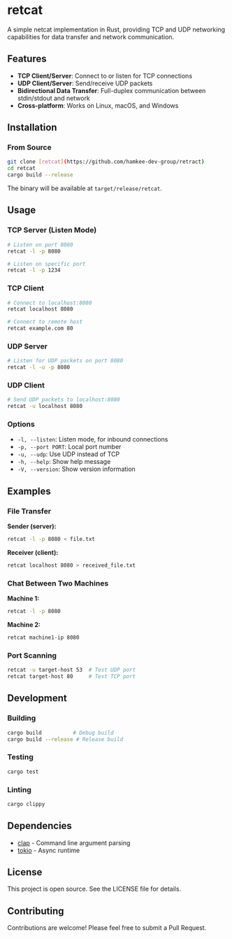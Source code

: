 # retcat

A simple netcat implementation in Rust, providing TCP and UDP networking capabilities for data transfer and network communication.

## Features

- **TCP Client/Server**: Connect to or listen for TCP connections
- **UDP Client/Server**: Send/receive UDP packets
- **Bidirectional Data Transfer**: Full-duplex communication between stdin/stdout and network
- **Cross-platform**: Works on Linux, macOS, and Windows

## Installation

### From Source

```bash
git clone [retcat](https://github.com/hamkee-dev-group/retract)
cd retcat
cargo build --release
```

The binary will be available at `target/release/retcat`.

## Usage

### TCP Server (Listen Mode)

```bash
# Listen on port 8080
retcat -l -p 8080

# Listen on specific port
retcat -l -p 1234
```

### TCP Client

```bash
# Connect to localhost:8080
retcat localhost 8080

# Connect to remote host
retcat example.com 80
```

### UDP Server

```bash
# Listen for UDP packets on port 8080
retcat -l -u -p 8080
```

### UDP Client

```bash
# Send UDP packets to localhost:8080
retcat -u localhost 8080
```

### Options

- `-l, --listen`: Listen mode, for inbound connections
- `-p, --port PORT`: Local port number
- `-u, --udp`: Use UDP instead of TCP
- `-h, --help`: Show help message
- `-V, --version`: Show version information

## Examples

### File Transfer

**Sender (server):**
```bash
retcat -l -p 8080 < file.txt
```

**Receiver (client):**
```bash
retcat localhost 8080 > received_file.txt
```

### Chat Between Two Machines

**Machine 1:**
```bash
retcat -l -p 8080
```

**Machine 2:**
```bash
retcat machine1-ip 8080
```

### Port Scanning

```bash
retcat -u target-host 53  # Test UDP port
retcat target-host 80     # Test TCP port
```

## Development

### Building

```bash
cargo build          # Debug build
cargo build --release # Release build
```

### Testing

```bash
cargo test
```

### Linting

```bash
cargo clippy
```

## Dependencies

- [clap](https://crates.io/crates/clap) - Command line argument parsing
- [tokio](https://crates.io/crates/tokio) - Async runtime

## License

This project is open source. See the LICENSE file for details.

## Contributing

Contributions are welcome! Please feel free to submit a Pull Request.
